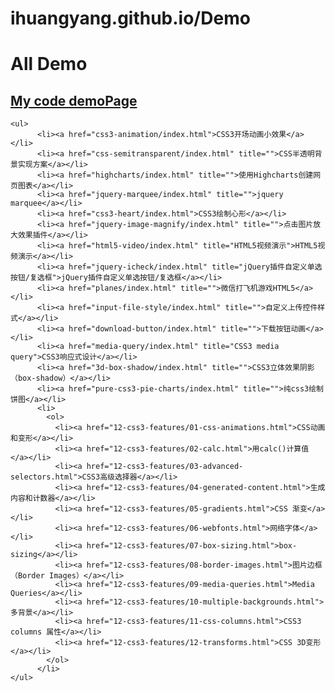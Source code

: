 ihuangyang.github.io/Demo
====================

# All Demo

## [My code demoPage](http://ihuangyang.github.io/demo/)


    <ul>
          <li><a href="css3-animation/index.html">CSS3开场动画小效果</a></li>
          <li><a href="css-semitransparent/index.html" title="">CSS半透明背景实现方案</a></li>
          <li><a href="highcharts/index.html" title="">使用Highcharts创建网页图表</a></li>
          <li><a href="jquery-marquee/index.html" title="">jquery marquee</a></li>
          <li><a href="css3-heart/index.html">CSS3绘制心形</a></li>
          <li><a href="jquery-image-magnify/index.html" title="">点击图片放大效果插件</a></li>
          <li><a href="html5-video/index.html" title="HTML5视频演示">HTML5视频演示</a></li>
          <li><a href="jquery-icheck/index.html" title="jQuery插件自定义单选按钮/复选框">jQuery插件自定义单选按钮/复选框</a></li>
          <li><a href="planes/index.html" title="">微信打飞机游戏HTML5</a></li>
          <li><a href="input-file-style/index.html" title="">自定义上传控件样式</a></li>
          <li><a href="download-button/index.html" title="">下载按钮动画</a></li>
          <li><a href="media-query/index.html" title="CSS3 media query">CSS3响应式设计</a></li>
          <li><a href="3d-box-shadow/index.html" title="">CSS3立体效果阴影（box-shadow）</a></li>
          <li><a href="pure-css3-pie-charts/index.html" title="">纯css3绘制饼图</a></li>
          <li>
            <ol>
              <li><a href="12-css3-features/01-css-animations.html">CSS动画和变形</a></li>
              <li><a href="12-css3-features/02-calc.html">用calc()计算值</a></li>
              <li><a href="12-css3-features/03-advanced-selectors.html">CSS3高级选择器</a></li>
              <li><a href="12-css3-features/04-generated-content.html">生成内容和计数器</a></li>
              <li><a href="12-css3-features/05-gradients.html">CSS 渐变</a></li>
              <li><a href="12-css3-features/06-webfonts.html">网络字体</a></li>
              <li><a href="12-css3-features/07-box-sizing.html">box-sizing</a></li>
              <li><a href="12-css3-features/08-border-images.html">图片边框（Border Images）</a></li>
              <li><a href="12-css3-features/09-media-queries.html">Media Queries</a></li>
              <li><a href="12-css3-features/10-multiple-backgrounds.html">多背景</a></li>
              <li><a href="12-css3-features/11-css-columns.html">CSS3 columns 属性</a></li>
              <li><a href="12-css3-features/12-transforms.html">CSS 3D变形</a></li>
            </ol>
          </li>
    </ul>